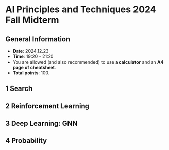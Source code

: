 # AI Principles and Techniques 2024 Fall Midterm

## General Information

- **Date**: 2024.12.23
- **Time**: 19:20 - 21:20
- You are allowed (and also recommended) to use **a calculator** and an **A4 page of cheatsheet**.
- **Total points**: $100$.

## 1 Search

## 2 Reinforcement Learning

## 3 Deep Learning: GNN

## 4 Probability